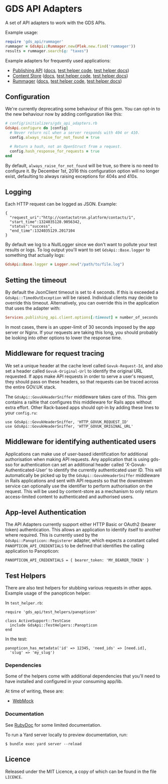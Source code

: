 # GDS API Adapters

A set of API adapters to work with the GDS APIs.

Example usage:

```ruby
require 'gds_api/rummager'
rummager = GdsApi::Rummager.new(Plek.new.find('rummager'))
results = rummager.search(q: "taxes")
```

Example adapters for frequently used applications:

- [Publishing API](lib/gds_api/publishing_api_v2.rb) ([docs](http://www.rubydoc.info/gems/gds-api-adapters/GdsApi/PublishingApiV2), [test helper code](https://github.com/alphagov/gds-api-adapters/blob/master/lib/gds_api/test_helpers/publishing_api_v2.rb), [test helper docs](http://www.rubydoc.info/gems/gds-api-adapters/GdsApi/TestHelpers/PublishingApiV2))
- [Content Store](lib/gds_api/content_store.rb) ([docs](http://www.rubydoc.info/gems/gds-api-adapters/GdsApi/ContentStore), [test helper code](https://github.com/alphagov/gds-api-adapters/blob/master/lib/gds_api/test_helpers/content_store.rb), [test helper docs](http://www.rubydoc.info/gems/gds-api-adapters/GdsApi/TestHelpers/ContentStore))
- [Rummager](lib/gds_api/rummager.rb) ([docs](http://www.rubydoc.info/gems/gds-api-adapters/GdsApi/Rummager), [test helper code](https://github.com/alphagov/gds-api-adapters/blob/master/lib/gds_api/test_helpers/rummager.rb), [test helper docs](http://www.rubydoc.info/gems/gds-api-adapters/GdsApi/TestHelpers/Rummager))

## Configuration

We're currently deprecating some behaviour of this gem. You can opt-in to the
new behaviour now by adding configuration like this:

```ruby
# config/initializers/gds_api_adapters.rb
GdsApi.configure do |config|
  # Never return nil when a server responds with 404 or 410.
  config.always_raise_for_not_found = true

  # Return a hash, not an OpenStruct from a request.
  config.hash_response_for_requests = true
end
```

By default, `always_raise_for_not_found` will be true, so there is no need to
configure it. By December 1st, 2016 this configuration option will no longer
exist, defaulting to always raising exceptions for 404s and 410s.

## Logging

Each HTTP request can be logged as JSON. Example:

    {
      "request_uri":"http://contactotron.platform/contacts/1",
      "start_time":1324035128.9056342,
      "status":"success",
      "end_time":1324035129.2017104
    }


By default we log to a NullLogger since we don't want to pollute your test
results or logs. To log output you'll want to set `GdsApi::Base.logger` to
something that actually logs:

```ruby
GdsApi::Base.logger = Logger.new("/path/to/file.log")
```

## Setting the timeout

By default the JsonClient timeout is set to 4 seconds. If this is exceeded a
`GdsApi::TimedOutException` will be raised. Individual clients may decide to
override this timeout. Alternatively, you can override this in the application
that uses the adapter with:

```ruby
Services.publishing_api.client.options[:timeout] = number_of_seconds
```

In most cases, there is an upper-limit of 30 seconds imposed by the app server
or Nginx. If your requests are taking this long, you should probably be looking
into other options to lower the response time.

## Middleware for request tracing

We set a unique header at the cache level called `Govuk-Request-Id`, and also
set a header called `Govuk-Original-Url` to identify the original URL
requested.  If apps make API requests in order to serve a user's request, they
should pass on these headers, so that requests can be traced across the entire
GOV.UK stack.

The `GdsApi::GovukHeaderSniffer` middleware takes care of this. This gem
contains a railtie that configures this middleware for Rails apps without extra
effort.  Other Rack-based apps should opt-in by adding these lines to your
`config.ru`:

    use GdsApi::GovukHeaderSniffer, 'HTTP_GOVUK_REQUEST_ID'
    use GdsApi::GovukHeaderSniffer, 'HTTP_GOVUK_ORIGINAL_URL'

## Middleware for identifying authenticated users

Applications can make use of user-based identification for additional
authorisation when making API requests. Any application that is using gds-sso
for authentication can set an additional header called
'X-Govuk-Authenticated-User' to identify the currently authenticated user ID.
This will automatically be picked up by the `GdsApi::GovukHeaderSniffer`
middleware in Rails applications and sent with API requests so that the
downstream service can optionally use the identifier to perform authorisation
on the request. This will be used by content-store as a mechanism to only
return access-limited content to authenticated and authorised users.

## App-level Authentication

The API Adapters currently support either HTTP Basic or OAuth2 (bearer token)
authentication. This allows an application to identify itself to another where
required. This is currently used by the `GdsApi::Panopticon::Registerer`
adapter, which  expects a constant called `PANOPTICON_API_CREDENTIALS` to be
defined that identifies the calling application to Panopticon:

    PANOPTICON_API_CREDENTIALS = { bearer_token: 'MY_BEARER_TOKEN' }

## Test Helpers

There are also test helpers for stubbing various requests in other apps.
Example usage of the panopticon helper:

In `test_helper.rb`:

    require 'gds_api/test_helpers/panopticon'

    class ActiveSupport::TestCase
      include GdsApi::TestHelpers::Panopticon
    end

In the test:

    panopticon_has_metadata('id' => 12345, 'need_ids' => [need.id],
      'slug' => 'my_slug')

### Dependencies

Some of the helpers come with additional dependencies that you'll need to
have installed and configured in your consuming app/lib.

At time of writing, these are:

* [WebMock](https://github.com/bblimke/webmock)

### Documentation

See [RubyDoc](http://www.rubydoc.info/gems/gds-api-adapters) for some limited documentation.

To run a Yard server locally to preview documentation, run:

    $ bundle exec yard server --reload

## Licence

Released under the MIT Licence, a copy of which can be found in the file
`LICENCE`.
